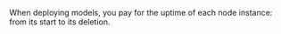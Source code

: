 When deploying models, you pay for the uptime of each node instance: from its start to its deletion.
